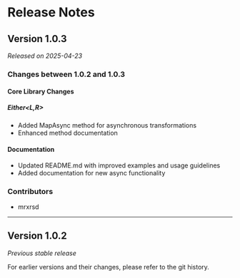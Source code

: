 # Release Notes

## Version 1.0.3

_Released on 2025-04-23_

### Changes between 1.0.2 and 1.0.3

#### Core Library Changes

##### Either<L,R>
- Added MapAsync method for asynchronous transformations
- Enhanced method documentation

#### Documentation
- Updated README.md with improved examples and usage guidelines
- Added documentation for new async functionality

### Contributors
- mrxrsd

---

## Version 1.0.2

_Previous stable release_

For earlier versions and their changes, please refer to the git history.
